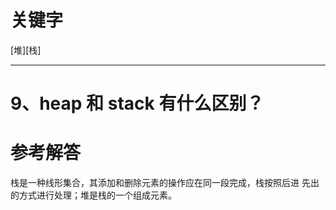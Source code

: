 # 关键字

\[堆\]\[栈\]

---

# 9、heap 和 stack 有什么区别？

# 参考解答

栈是一种线形集合，其添加和删除元素的操作应在同一段完成，栈按照后进
先出的方式进行处理；堆是栈的一个组成元素。
